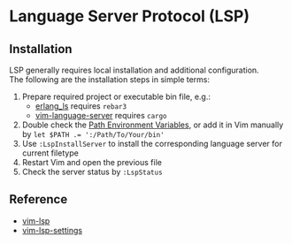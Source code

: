 # Language Server Protocol (LSP)

## Installation
LSP generally requires local installation and additional configuration.  
The following are the installation steps in simple terms:  
1. Prepare required project or executable bin file, e.g.:
    - [erlang_ls](https://github.com/erlang-ls/erlang_ls) requires `rebar3`
    - [vim-language-server](https://github.com/iamcco/vim-language-server) requires `cargo`  
2. Double check the [Path Environment Variables](https://linuxconfig.org/linux-path-environment-variable), or add it in Vim manually by `let $PATH .= ':/Path/To/Your/bin'`
3. Use `:LspInstallServer` to install the corresponding language server for current filetype
4. Restart Vim and open the previous file
5. Check the server status by `:LspStatus`  

## Reference
 - [vim-lsp](https://github.com/prabirshrestha/vim-lsp)
 - [vim-lsp-settings](https://github.com/mattn/vim-lsp-settings)
